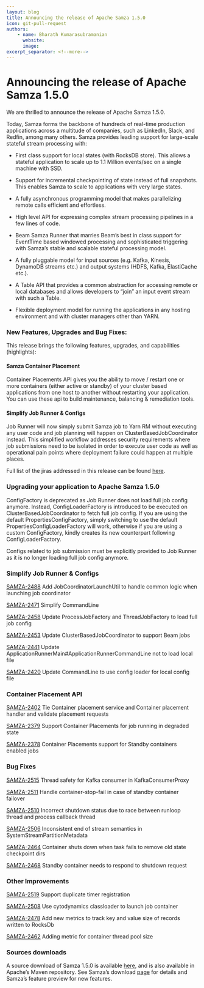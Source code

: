 ```yaml
---
layout: blog
title: Announcing the release of Apache Samza 1.5.0
icon: git-pull-request
authors:
    - name: Bharath Kumarasubramanian
      website:
      image:
excerpt_separator: <!--more-->
---
```


<!--
   Licensed to the Apache Software Foundation (ASF) under one or more
   contributor license agreements.  See the NOTICE file distributed with
   this work for additional information regarding copyright ownership.
   The ASF licenses this file to You under the Apache License, Version 2.0
   (the "License"); you may not use this file except in compliance with
   the License.  You may obtain a copy of the License at

       http://www.apache.org/licenses/LICENSE-2.0

   Unless required by applicable law or agreed to in writing, software
   distributed under the License is distributed on an "AS IS" BASIS,
   WITHOUT WARRANTIES OR CONDITIONS OF ANY KIND, either express or implied.
   See the License for the specific language governing permissions and
   limitations under the License.
-->

# **Announcing the release of Apache Samza 1.5.0**


<!--more-->

We are thrilled to announce the release of Apache Samza 1.5.0.

Today, Samza forms the backbone of hundreds of real-time production applications across a multitude of companies, such as LinkedIn, Slack, and Redfin, among many others. Samza provides leading support for large-scale stateful stream processing with:

* First class support for local states (with RocksDB store). This allows a stateful application to scale up to 1.1 Million events/sec on a single machine with SSD.

* Support for incremental checkpointing of state instead of full snapshots. This enables Samza to scale to applications with very large states.

* A fully asynchronous programming model that makes parallelizing remote calls efficient and effortless.

* High level API for expressing complex stream processing pipelines in a few lines of code.

* Beam Samza Runner that marries Beam’s best in class support for EventTime based windowed processing and sophisticated triggering with Samza’s stable and scalable stateful processing model.

* A fully pluggable model for input sources (e.g. Kafka, Kinesis, DynamoDB streams etc.) and output systems (HDFS, Kafka, ElastiCache etc.).

* A Table API that provides a common abstraction for accessing remote or local databases and allows developers to “join” an input event stream with such a Table.

* Flexible deployment model for running the applications in any hosting environment and with cluster managers other than YARN.

### New Features, Upgrades and Bug Fixes:
This release brings the following features, upgrades, and capabilities (highlights):

#### Samza Container Placement
Container Placements API gives you the ability to move / restart one or more containers (either active or standby) of your cluster based applications from one host to another without restarting your application. You can use these api to build maintenance, balancing & remediation tools. 

#### Simplify Job Runner & Configs
Job Runner will now simply submit Samza job to Yarn RM without executing any user code and job planning will happen on ClusterBasedJobCoordinator instead. This simplified workflow addresses security requirements where job submissions need to be isolated in order to execute user code as well as operational pain points where deployment failure could happen at multiple places.

Full list of the jiras addressed in this release can be found [here](https://issues.apache.org/jira/issues/?jql=project%20%3D%20SAMZA%20and%20fixVersion%20in%20(1.5)).

### Upgrading your application to Apache Samza 1.5.0
ConfigFactory is deprecated as Job Runner does not load full job config anymore. Instead, ConfigLoaderFactory is introduced to be executed on ClusterBasedJobCoordinator to fetch full job config.
If you are using the default PropertiesConfigFactory, simply switching to use the default PropertiesConfigLoaderFactory will work, otherwise if you are using a custom ConfigFactory, kindly creates its new counterpart following ConfigLoaderFactory. 

Configs related to job submission must be explicitly provided to Job Runner as it is no longer loading full job config anymore.

### Simplify Job Runner & Configs
[SAMZA-2488](https://issues.apache.org/jira/browse/SAMZA-2488) Add JobCoordinatorLaunchUtil to handle common logic when launching job coordinator

[SAMZA-2471](https://issues.apache.org/jira/browse/SAMZA-2471) Simplify CommandLine

[SAMZA-2458](https://issues.apache.org/jira/browse/SAMZA-2458) Update ProcessJobFactory and ThreadJobFactory to load full job config

[SAMZA-2453](https://issues.apache.org/jira/browse/SAMZA-2453) Update ClusterBasedJobCoordinator to support Beam jobs

[SAMZA-2441](https://issues.apache.org/jira/browse/SAMZA-2441) Update ApplicationRunnerMain#ApplicationRunnerCommandLine not to load local file

[SAMZA-2420](https://issues.apache.org/jira/browse/SAMZA-2420) Update CommandLine to use config loader for local config file

### Container Placement API
[SAMZA-2402](https://issues.apache.org/jira/browse/SAMZA-2402) Tie Container placement service and Container placement handler and validate placement requests

[SAMZA-2379](https://issues.apache.org/jira/browse/SAMZA-2379) Support Container Placements for job running in degraded state

[SAMZA-2378](https://issues.apache.org/jira/browse/SAMZA-2378) Container Placements support for Standby containers enabled jobs


### Bug Fixes
[SAMZA-2515](https://issues.apache.org/jira/browse/SAMZA-2515) Thread safety for Kafka consumer in KafkaConsumerProxy

[SAMZA-2511](https://issues.apache.org/jira/browse/SAMZA-2511) Handle container-stop-fail in case of standby container failover

[SAMZA-2510](https://issues.apache.org/jira/browse/SAMZA-2510) Incorrect shutdown status due to race between runloop thread and process callback thread

[SAMZA-2506](https://issues.apache.org/jira/browse/SAMZA-2506) Inconsistent end of stream semantics in SystemStreamPartitionMetadata

[SAMZA-2464](https://issues.apache.org/jira/browse/SAMZA-2464) Container shuts down when task fails to remove old state checkpoint dirs

[SAMZA-2468](https://issues.apache.org/jira/browse/SAMZA-2468) Standby container needs to respond to shutdown request

### Other Improvements
[SAMZA-2519](https://issues.apache.org/jira/browse/SAMZA-2519) Support duplicate timer registration

[SAMZA-2508](https://issues.apache.org/jira/browse/SAMZA-2508) Use cytodynamics classloader to launch job container

[SAMZA-2478](https://issues.apache.org/jira/browse/SAMZA-2478) Add new metrics to track key and value size of records written to RocksDb

[SAMZA-2462](https://issues.apache.org/jira/browse/SAMZA-2462) Adding metric for container thread pool size

### Sources downloads
A source download of Samza 1.5.0 is available [here](https://dist.apache.org/repos/dist/release/samza/1.5.0/), and is also available in Apache’s Maven repository. See Samza’s download [page](https://samza.apache.org/startup/download/) for details and Samza’s feature preview for new features.
